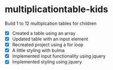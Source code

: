# multiplicationtable-kids
Build 1 to 12 multiplcation tables for children
- [x] Created a table using an array
- [x] Updated table with an input element
- [x] Recreated project using a for loop
- [x] A little styling with bulma
- [x] Implemented input functionality using jquery
- [x] Implemented styling using jquery
